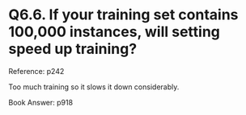 # Q6.6. If your training set contains 100,000 instances, will setting speed up training?

Reference: p242

Too much training so it slows it down considerably.

Book Answer: p918
